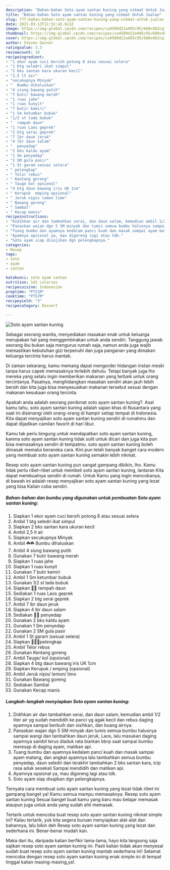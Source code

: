 ```yaml
---
description: "Bahan-bahan Soto ayam santan kuning yang nikmat Untuk Jualan"
title: "Bahan-bahan Soto ayam santan kuning yang nikmat Untuk Jualan"
slug: 777-bahan-bahan-soto-ayam-santan-kuning-yang-nikmat-untuk-jualan
date: 2021-03-13T11:51:43.611Z
image: https://img-global.cpcdn.com/recipes/ca4589d22a405c95/680x482cq70/soto-ayam-santan-kuning-foto-resep-utama.jpg
thumbnail: https://img-global.cpcdn.com/recipes/ca4589d22a405c95/680x482cq70/soto-ayam-santan-kuning-foto-resep-utama.jpg
cover: https://img-global.cpcdn.com/recipes/ca4589d22a405c95/680x482cq70/soto-ayam-santan-kuning-foto-resep-utama.jpg
author: Steven Garner
ratingvalue: 3.3
reviewcount: 10
recipeingredient:
- "1 ekor ayam cuci bersih potong 8 atau sesuai selera"
- "1 btg seledri ikat simpul"
- "2 bks santan kara ukuran kecil"
- "2,5 lt air"
- "secukupnya Minyak"
- "  Bumbu dihaluskan"
- "4 siung bawang putih"
- "7 butir bawang merah"
- "1 ruas jahe"
- "1 ruas kunyit"
- "7 butir kemiri"
- "1 Sm ketumbar bubuk"
- "1/2 st lada bubuk"
- "  rempah daun"
- "1 ruas Laos geprek"
- "2 btg serai geprek"
- "7 lbr daun jeruk"
- "4 lbr daun salam"
- "  penyedap"
- "2 bks kaldu ayam"
- "1 Sm penyedap"
- "2 SM gula pasir"
- "1 St garam sesuai selera"
- " pelengkap"
- " Telor rebus"
- " Kentang goreng"
- " Tauge kol opsional"
- "4 btg daun bawang iris UK 1cm"
- " Kerupuk  emping opsional"
- " Jeruk nipis lemon limo"
- " Bawang goreng"
- " Sambal"
- " Kecap manis"
recipeinstructions:
- "Didihkan air dan tambahkan serai, dan daun salam, kemudian ambil 1/2 liter air yg sudah mendidih ke panci yg agak kecil dan rebus daging ayamnya sampai berbuih dan sisihkan, dan buang airnya."
- "Panaskan wajan dgn 5 SM minyak dan tumis semua bumbu halusnya sampai wangi dan tambahkan daun jeruk, Laos, lalu masukan daging ayamnya sambil terus diaduk rata biarkan bbrp saat sampai bumbu meresap di daging ayam, matikan api."
- "Tuang bumbu dan ayamnya kedalam panci kuah dan masak sampai ayam matang, dan angkat ayamnya lalu tambahkan semua bumbu penyedap, daun seledri dan terakhir tambahkan 2 bks santan kara, icip rasa aduk sesekali Sampai mendidih dan matikan api."
- "Ayamnya opsional ya, mau digoreng lagi atau tdk."
- "Soto ayam siap disajikan dgn pelengkapnya."
categories:
- Resep
tags:
- soto
- ayam
- santan

katakunci: soto ayam santan 
nutrition: 141 calories
recipecuisine: Indonesian
preptime: "PT21M"
cooktime: "PT57M"
recipeyield: "3"
recipecategory: Dessert

---
```



![Soto ayam santan kuning](https://img-global.cpcdn.com/recipes/ca4589d22a405c95/680x482cq70/soto-ayam-santan-kuning-foto-resep-utama.jpg)

Sebagai seorang wanita, menyediakan masakan enak untuk keluarga merupakan hal yang menggembirakan untuk anda sendiri. Tanggung jawab seorang ibu bukan saja mengurus rumah saja, namun anda juga wajib memastikan kebutuhan gizi terpenuhi dan juga panganan yang dimakan keluarga tercinta harus mantab.

Di zaman  sekarang, kamu memang dapat mengorder hidangan instan meski tanpa harus capek memasaknya terlebih dahulu. Tetapi banyak juga lho mereka yang selalu ingin memberikan makanan yang terbaik untuk orang tercintanya. Pasalnya, menghidangkan masakan sendiri akan jauh lebih bersih dan kita juga bisa menyesuaikan makanan tersebut sesuai dengan makanan kesukaan orang tercinta. 



Apakah anda adalah seorang penikmat soto ayam santan kuning?. Asal kamu tahu, soto ayam santan kuning adalah sajian khas di Nusantara yang saat ini disenangi oleh orang-orang di hampir setiap tempat di Indonesia. Kita dapat menyajikan soto ayam santan kuning sendiri di rumahmu dan dapat dijadikan camilan favorit di hari libur.

Kamu tak perlu bingung untuk mendapatkan soto ayam santan kuning, karena soto ayam santan kuning tidak sulit untuk dicari dan juga kita pun bisa memasaknya sendiri di tempatmu. soto ayam santan kuning boleh dimasak memalui beraneka cara. Kini pun telah banyak banget cara modern yang membuat soto ayam santan kuning semakin lebih nikmat.

Resep soto ayam santan kuning pun sangat gampang dibikin, lho. Kamu tidak perlu ribet-ribet untuk membeli soto ayam santan kuning, lantaran Kita dapat membuatnya sendiri di rumah. Untuk Kamu yang ingin mencobanya, di bawah ini adalah resep menyajikan soto ayam santan kuning yang lezat yang bisa Kalian coba sendiri.

<!--inarticleads1-->

##### Bahan-bahan dan bumbu yang digunakan untuk pembuatan Soto ayam santan kuning:

1. Siapkan 1 ekor ayam cuci bersih potong 8 atau sesuai selera
1. Ambil 1 btg seledri ikat simpul
1. Siapkan 2 bks santan kara ukuran kecil
1. Ambil 2,5 lt air
1. Siapkan secukupnya Minyak
1. Ambil  ☘️☘️ Bumbu dihaluskan
1. Ambil 4 siung bawang putih
1. Gunakan 7 butir bawang merah
1. Siapkan 1 ruas jahe
1. Siapkan 1 ruas kunyit
1. Gunakan 7 butir kemiri
1. Ambil 1 Sm ketumbar bubuk
1. Gunakan 1/2 st lada bubuk
1. Siapkan  🌸🌸 rempah daun
1. Sediakan 1 ruas Laos geprek
1. Siapkan 2 btg serai geprek
1. Ambil 7 lbr daun jeruk
1. Siapkan 4 lbr daun salam
1. Sediakan  🌺🌺 penyedap
1. Gunakan 2 bks kaldu ayam
1. Gunakan 1 Sm penyedap
1. Gunakan 2 SM gula pasir
1. Ambil 1 St garam (sesuai selera)
1. Siapkan  🍋🍋🍋pelengkap
1. Ambil  Telor rebus
1. Gunakan  Kentang goreng
1. Ambil  Tauge/ kol (opsional)
1. Siapkan 4 btg daun bawang iris UK 1cm
1. Siapkan  Kerupuk / emping (opsional)
1. Ambil  Jeruk nipis/ lemon/ limo
1. Gunakan  Bawang goreng
1. Sediakan  Sambal
1. Gunakan  Kecap manis




<!--inarticleads2-->

##### Langkah-langkah menyiapkan Soto ayam santan kuning:

1. Didihkan air dan tambahkan serai, dan daun salam, kemudian ambil 1/2 liter air yg sudah mendidih ke panci yg agak kecil dan rebus daging ayamnya sampai berbuih dan sisihkan, dan buang airnya.
1. Panaskan wajan dgn 5 SM minyak dan tumis semua bumbu halusnya sampai wangi dan tambahkan daun jeruk, Laos, lalu masukan daging ayamnya sambil terus diaduk rata biarkan bbrp saat sampai bumbu meresap di daging ayam, matikan api.
1. Tuang bumbu dan ayamnya kedalam panci kuah dan masak sampai ayam matang, dan angkat ayamnya lalu tambahkan semua bumbu penyedap, daun seledri dan terakhir tambahkan 2 bks santan kara, icip rasa aduk sesekali Sampai mendidih dan matikan api.
1. Ayamnya opsional ya, mau digoreng lagi atau tdk.
1. Soto ayam siap disajikan dgn pelengkapnya.




Ternyata cara membuat soto ayam santan kuning yang lezat tidak ribet ini gampang banget ya! Kamu semua mampu memasaknya. Resep soto ayam santan kuning Sesuai banget buat kamu yang baru mau belajar memasak ataupun juga untuk anda yang sudah ahli memasak.

Tertarik untuk mencoba buat resep soto ayam santan kuning nikmat simple ini? Kalau tertarik, yuk kita segera buruan menyiapkan alat-alat dan bahannya, lalu bikin deh Resep soto ayam santan kuning yang lezat dan sederhana ini. Benar-benar mudah kan. 

Maka dari itu, daripada kalian berfikir lama-lama, hayo kita langsung saja sajikan resep soto ayam santan kuning ini. Pasti kalian tiidak akan menyesal sudah buat resep soto ayam santan kuning mantab sederhana ini! Selamat mencoba dengan resep soto ayam santan kuning enak simple ini di tempat tinggal kalian masing-masing,ya!.

